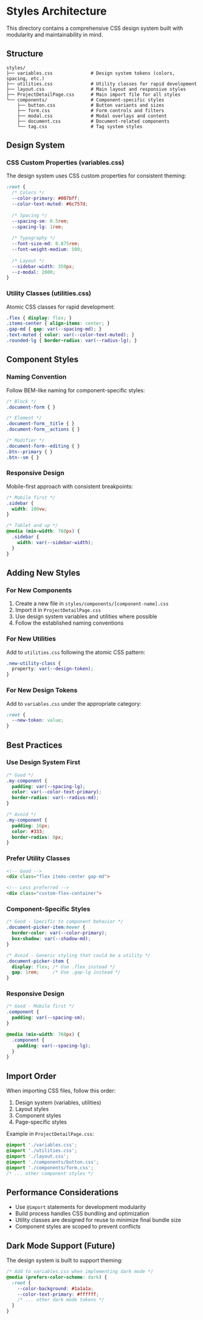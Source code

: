# Styles Architecture

This directory contains a comprehensive CSS design system built with modularity and maintainability in mind.

## Structure

```
styles/
├── variables.css              # Design system tokens (colors, spacing, etc.)
├── utilities.css              # Utility classes for rapid development
├── layout.css                 # Main layout and responsive styles
├── ProjectDetailPage.css      # Main import file for all styles
└── components/                # Component-specific styles
    ├── button.css             # Button variants and sizes
    ├── form.css               # Form controls and filters
    ├── modal.css              # Modal overlays and content
    ├── document.css           # Document-related components
    └── tag.css                # Tag system styles
```

## Design System

### CSS Custom Properties (variables.css)
The design system uses CSS custom properties for consistent theming:

```css
:root {
  /* Colors */
  --color-primary: #007bff;
  --color-text-muted: #6c757d;
  
  /* Spacing */
  --spacing-sm: 0.5rem;
  --spacing-lg: 1rem;
  
  /* Typography */
  --font-size-md: 0.875rem;
  --font-weight-medium: 500;
  
  /* Layout */
  --sidebar-width: 350px;
  --z-modal: 2000;
}
```

### Utility Classes (utilities.css)
Atomic CSS classes for rapid development:

```css
.flex { display: flex; }
.items-center { align-items: center; }
.gap-md { gap: var(--spacing-md); }
.text-muted { color: var(--color-text-muted); }
.rounded-lg { border-radius: var(--radius-lg); }
```

## Component Styles

### Naming Convention
Follow BEM-like naming for component-specific styles:

```css
/* Block */
.document-form { }

/* Element */
.document-form__title { }
.document-form__actions { }

/* Modifier */
.document-form--editing { }
.btn--primary { }
.btn--sm { }
```

### Responsive Design
Mobile-first approach with consistent breakpoints:

```css
/* Mobile first */
.sidebar {
  width: 100vw;
}

/* Tablet and up */
@media (min-width: 768px) {
  .sidebar {
    width: var(--sidebar-width);
  }
}
```

## Adding New Styles

### For New Components
1. Create a new file in `styles/components/[component-name].css`
2. Import it in `ProjectDetailPage.css`
3. Use design system variables and utilities where possible
4. Follow the established naming conventions

### For New Utilities
Add to `utilities.css` following the atomic CSS pattern:

```css
.new-utility-class {
  property: var(--design-token);
}
```

### For New Design Tokens
Add to `variables.css` under the appropriate category:

```css
:root {
  --new-token: value;
}
```

## Best Practices

### Use Design System First
```css
/* Good */
.my-component {
  padding: var(--spacing-lg);
  color: var(--color-text-primary);
  border-radius: var(--radius-md);
}

/* Avoid */
.my-component {
  padding: 16px;
  color: #333;
  border-radius: 8px;
}
```

### Prefer Utility Classes
```html
<!-- Good -->
<div class="flex items-center gap-md">

<!-- Less preferred -->
<div class="custom-flex-container">
```

### Component-Specific Styles
```css
/* Good - Specific to component behavior */
.document-picker-item:hover {
  border-color: var(--color-primary);
  box-shadow: var(--shadow-md);
}

/* Avoid - Generic styling that could be a utility */
.document-picker-item {
  display: flex; /* Use .flex instead */
  gap: 1rem;     /* Use .gap-lg instead */
}
```

### Responsive Design
```css
/* Good - Mobile first */
.component {
  padding: var(--spacing-sm);
}

@media (min-width: 768px) {
  .component {
    padding: var(--spacing-lg);
  }
}
```

## Import Order

When importing CSS files, follow this order:
1. Design system (variables, utilities)
2. Layout styles
3. Component styles
4. Page-specific styles

Example in `ProjectDetailPage.css`:
```css
@import './variables.css';
@import './utilities.css';
@import './layout.css';
@import './components/button.css';
@import './components/form.css';
/* ... other component styles */
```

## Performance Considerations

- Use `@import` statements for development modularity
- Build process handles CSS bundling and optimization
- Utility classes are designed for reuse to minimize final bundle size
- Component styles are scoped to prevent conflicts

## Dark Mode Support (Future)
The design system is built to support theming:

```css
/* Add to variables.css when implementing dark mode */
@media (prefers-color-scheme: dark) {
  :root {
    --color-background: #1a1a1a;
    --color-text-primary: #ffffff;
    /* ... other dark mode tokens */
  }
}
```